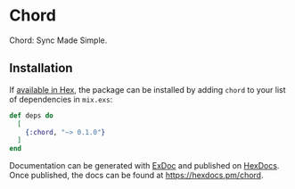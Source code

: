 # Chord

Chord: Sync Made Simple.

## Installation

If [available in Hex](https://hex.pm/docs/publish), the package can be installed
by adding `chord` to your list of dependencies in `mix.exs`:

```elixir
def deps do
  [
    {:chord, "~> 0.1.0"}
  ]
end
```

Documentation can be generated with [ExDoc](https://github.com/elixir-lang/ex_doc)
and published on [HexDocs](https://hexdocs.pm). Once published, the docs can
be found at <https://hexdocs.pm/chord>.
